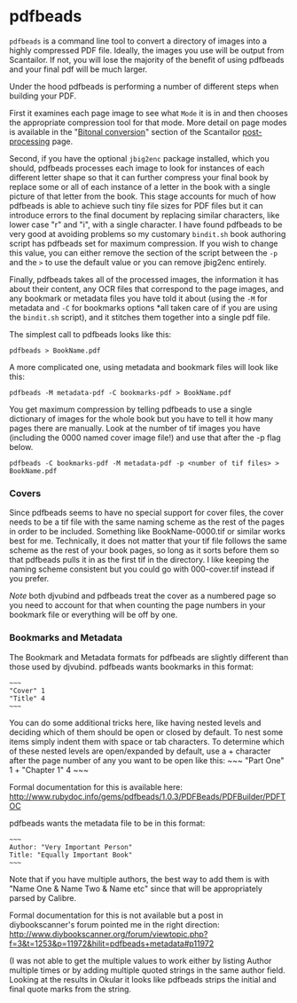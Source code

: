 # pdfbeads

`pdfbeads` is a command line tool to convert a directory of images into a highly compressed PDF file. Ideally, the images you use will be output from Scantailor. If not, you will lose the majority of the benefit of using pdfbeads and your final pdf will be much larger.

Under the hood pdfbeads is performing a number of different steps when building your PDF.

First it examines each page image to see what `Mode` it is in and then chooses the appropriate compression tool for that mode. More detail on page modes is available in the "[Bitonal conversion](https://github.com/wikey/bookscan/blob/master/documentation/post-processing.md#bitonal-conversion)" section of the Scantailor [post-processing](https://github.com/wikey/bookscan/blob/master/documentation/post-processing.md) page.

Second, if you have the optional `jbig2enc` package installed, which you should, pdfbeads processes each image to look for instances of each different letter shape so that it can further compress your final book by replace some or all of each instance of a letter in the book with a single picture of that letter from the book. This stage accounts for much of how pdfbeads is able to achieve such tiny file sizes for PDF files but it can introduce errors to the final document by replacing similar characters, like lower case "r" and "i", with a single character. I have found pdfbeads to be very good at avoiding problems so my customary `bindit.sh` book authoring script has pdfbeads set for maximum compression. If you wish to change this value, you can either remove the section of the script between the `-p` and the `>` to use the default value or you can remove jbig2enc entirely.

Finally, pdfbeads takes all of the processed images, the information it has about their content, any OCR files that correspond to the page images, and any bookmark or metadata files you have told it about (using the `-M` for metadata and `-C` for bookmarks options *all taken care of if you are using the `bindit.sh` script), and it stitches them together into a single pdf file.

The simplest call to pdfbeads looks like this:

`pdfbeads > BookName.pdf`

A more complicated one, using metadata and bookmark files will look like this:

`pdfbeads -M metadata-pdf -C bookmarks-pdf > BookName.pdf`

You get maximum compression by telling pdfbeads to use a single dictionary of images for the whole book but you have to tell it how many pages there are manually. Look at the number of tif images you have (including the 0000 named cover image file!) and use that after the -p flag below.

~~~
pdfbeads -C bookmarks-pdf -M metadata-pdf -p <number of tif files> > BookName.pdf
~~~

### Covers

Since pdfbeads seems to have no special support for cover files, the cover needs to be a tif file with the same naming scheme as the rest of the pages in order to be included. Something like BookName-0000.tif or similar works best for me. Technically, it does not matter that your tif file follows the same scheme as the rest of your book pages, so long as it sorts before them so that pdfbeads pulls it in as the first tif in the directory. I like keeping the naming scheme consistent but you could go with 000-cover.tif instead if you prefer.

*Note* both djvubind and pdfbeads treat the cover as a numbered page so you need to account for that when counting the page numbers in your bookmark file or everything will be off by one.

### Bookmarks and Metadata

The Bookmark and Metadata formats for pdfbeads are slightly different than those used by djvubind. pdfbeads wants bookmarks in this format:

    ~~~
    "Cover" 1
    "Title" 4
    ~~~

You can do some additional tricks here, like having nested levels and deciding which of them should be open or closed by default. To nest some items simply indent them with space or tab characters. To determine which of these nested levels are open/expanded by default, use a + character after the page number of any you want to be open like this: 
    ~~~
    "Part One" 1 +
      "Chapter 1" 4
    ~~~

Formal documentation for this is available here: http://www.rubydoc.info/gems/pdfbeads/1.0.3/PDFBeads/PDFBuilder/PDFTOC

pdfbeads wants the metadata file to be in this format:

    ~~~
    Author: "Very Important Person"
    Title: "Equally Important Book"
    ~~~

Note that if you have multiple authors, the best way to add them is with "Name One & Name Two & Name etc" since that will be appropriately parsed by Calibre.

Formal documentation for this is not available but a post in diybookscanner's forum pointed me in the right direction:
http://www.diybookscanner.org/forum/viewtopic.php?f=3&t=1253&p=11972&hilit=pdfbeads+metadata#p11972

(I was not able to get the multiple values to work either by listing Author multiple times or by adding multiple quoted strings in the same author field. Looking at the results in Okular it looks like pdfbeads strips the initial and final quote marks from the string. 
